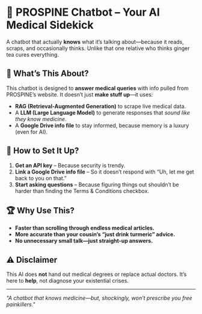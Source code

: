 # 🏥 PROSPINE Chatbot – Your AI Medical Sidekick  

A chatbot that actually **knows** what it’s talking about—because it reads, scraps, and occasionally thinks. Unlike that one relative who thinks ginger tea cures everything.  

## 🧐 What’s This About?  
This chatbot is designed to **answer medical queries** with info pulled from PROSPINE’s website. It doesn’t just **make stuff up**—it uses:  
- **RAG (Retrieval-Augmented Generation)** to scrape live medical data.  
- A **LLM (Large Language Model)** to generate responses that *sound like they know medicine*.  
- A **Google Drive info file** to stay informed, because memory is a luxury (even for AI).  

## 🚀 How to Set It Up?  
1. **Get an API key** – Because security is trendy.  
2. **Link a Google Drive info file** – So it doesn’t respond with “Uh, let me get back to you on that.”  
3. **Start asking questions** – Because figuring things out shouldn’t be harder than finding the Terms & Conditions checkbox.  

## 🏆 Why Use This?  
- **Faster than scrolling through endless medical articles.**  
- **More accurate than your cousin’s “just drink turmeric” advice.**  
- **No unnecessary small talk—just straight-up answers.**  

## ⚠️ Disclaimer  
This AI does **not** hand out medical degrees or replace actual doctors. It’s here to **help**, not diagnose your existential crises.  

---
*"A chatbot that knows medicine—but, shockingly, won’t prescribe you free painkillers."*  
